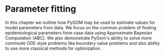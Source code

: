 # Parameter fitting

In this chapter we outline how PyGOM may be used to estimate values for model parameters from data.
We focus on the common problem of finding epidemiological parameters from case data using Approximate Bayesian Computation (ABC).
We also demonstrate PyGom's ability to solve more commode ODE style problems like boundary value problems and
also ability to use more classical methods for optimization.


<!-- {doc}`../notebooks/paramfit/bvpSimple`

{doc}`../notebooks/paramfit/gradient`

{doc}`../notebooks/paramfit/fh`

{doc}`../notebooks/paramfit/estimate1`

{doc}`../notebooks/paramfit/estimate2`

{doc}`../notebooks/paramfit/initialGuess`

{doc}`../notebooks/paramfit/profile` -->